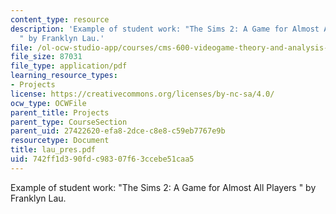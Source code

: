 ```yaml
---
content_type: resource
description: 'Example of student work: "The Sims 2: A Game for Almost All Players
  " by Franklyn Lau.'
file: /ol-ocw-studio-app/courses/cms-600-videogame-theory-and-analysis-fall-2007/742ff1d390fdc98307f63ccebe51caa5_lau_pres.pdf
file_size: 87031
file_type: application/pdf
learning_resource_types:
- Projects
license: https://creativecommons.org/licenses/by-nc-sa/4.0/
ocw_type: OCWFile
parent_title: Projects
parent_type: CourseSection
parent_uid: 27422620-efa8-2dce-c8e8-c59eb7767e9b
resourcetype: Document
title: lau_pres.pdf
uid: 742ff1d3-90fd-c983-07f6-3ccebe51caa5
---
```

Example of student work: "The Sims 2: A Game for Almost All Players " by Franklyn Lau.